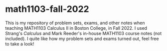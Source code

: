 # math1103-fall-2022

This is my repository of problem sets, exams, and other notes when teaching MATH1103 Calculus II in Boston College, in Fall 2022. I used Strang's _Calculus_ and Mark Reeder's in-house MATH1103 course notes (not included). I quite like how my problem sets and exams turned out, feel free to take a look!
